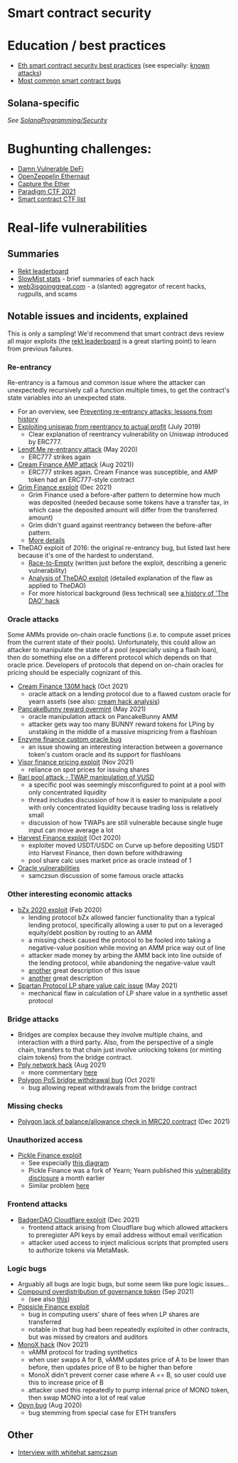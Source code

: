 Smart contract security
========================

# Education / best practices
* [Eth smart contract security best practices](https://consensys.github.io/smart-contract-best-practices/)
  (see especially: [known attacks](https://consensys.github.io/smart-contract-best-practices/known_attacks/))
* [Most common smart contract bugs](https://medium.com/solidified/most-common-smart-contract-bugs-of-2020-c1edfe9340ac)

## Solana-specific
_See [SolanaProgramming/Security](SolanaProgramming.md#security)_


# Bughunting challenges:
* [Damn Vulnerable DeFi](https://www.damnvulnerabledefi.xyz/)
* [OpenZeppelin Ethernaut](https://ethernaut.openzeppelin.com/)
* [Capture the Ether](https://capturetheether.com/)
* [Paradigm CTF 2021](https://github.com/paradigm-operations/paradigm-ctf-2021)
* [Smart contract CTF list](https://github.com/PumpkingWok/CTFGym)

  
# Real-life vulnerabilities

## Summaries
* [Rekt leaderboard](https://rekt.news/leaderboard/)
* [SlowMist stats](https://hacked.slowmist.io/en/) - brief summaries of each hack
* [web3isgoinggreat.com](https://web3isgoinggreat.com/) - a (slanted) aggregator of recent hacks, rugpulls, and scams


## Notable issues and incidents, explained

This is only a sampling!  We'd recommend that smart contract devs review all major exploits
(the [rekt leaderboard](https://rekt.news/leaderboard/) is a great starting point) to learn 
from previous failures.

### Re-entrancy
Re-entrancy is a famous and common issue where the attacker can unexpectedly recursively call a function multiple times,
to get the contract's state variables into an unexpected state.
* For an overview, see [Preventing re-entrancy attacks: lessons from history](https://medium.com/amber-group/preventing-re-entrancy-attacks-lessons-from-history-c2d96480fac3)
* [Exploiting uniswap from reentrancy to actual profit](https://blog.openzeppelin.com/exploiting-uniswap-from-reentrancy-to-actual-profit/) (July 2019)
  * Clear explanation of reentrancy vulnerability on Uniswap introduced by ERC777.
* [Lendf.Me re-entrancy attack](https://valid.network/post/the-reentrancy-strikes-again-the-case-of-lendf-me) (May 2020)
  * ERC777 strikes again
* [Cream Finance AMP attack](https://medium.com/cream-finance/c-r-e-a-m-finance-post-mortem-amp-exploit-6ceb20a630c5) (Aug 2021))
  * ERC777 strikes again.  Cream Finance was susceptible, and AMP token had an ERC777-style contract
* [Grim Finance exploit](https://twitter.com/RugDocIO/status/1472293717725913089) (Dec 2021)
  * Grim Finance used a before-after pattern to determine how much was deposited (needed because
    some tokens have a transfer tax, in which case the deposited amount will differ from the transferred amount)
  * Grim didn't guard against reentrancy between the before-after pattern.
  * [More details](https://rekt.news/grim-finance-rekt/)
* TheDAO exploit of 2016: the original re-entrancy bug, but listed last here because it's one of the hardest to understand.
  * [Race-to-Empty](https://vessenes.com/more-ethereum-attacks-race-to-empty-is-the-real-deal/)
    (written just before the exploit, describing a generic vulnerability)
  * [Analysis of TheDAO exploit](https://hackingdistributed.com/2016/06/18/analysis-of-the-dao-exploit/)
    (detailed explanation of the flaw as applied to TheDAO)
  * For more historical background (less technical) see [a history of 'The DAO' hack](https://coinmarketcap.com/alexandria/article/a-history-of-the-dao-hack)

### Oracle attacks
Some AMMs provide on-chain oracle functions (i.e. to compute asset prices from the current state of their pools).
Unfortunately, this could allow an attacker to manipulate the state of a pool (especially using a flash loan),
then do something else on a different protocol which depends on that oracle price.  Developers of
protocols that depend on on-chain oracles for pricing should be especially cognizant of this.

* [Cream Finance 130M hack](https://medium.com/@AndyPavia/swissblock-post-mortem-cream-finance-hack-7c1caff4335c) (Oct 2021)
  * oracle attack on a lending protocol due to a flawed custom oracle for yearn assets
    (see also: [cream hack analysis](https://mudit.blog/cream-hack-analysis/))
* [PancakeBunny reward overmint](https://medium.com/amber-group/bsc-flash-loan-attack-pancakebunny-3361b6d814fd) (May 2021)
  * oracle manipulation attack on PancakeBunny AMM
  * attacker gets way too many BUNNY reward tokens for LPing by unstaking in the middle of a massive mispricing from a flashloan
* [Enzyme finance custom oracle bug](https://medium.com/immunefi/enzyme-finance-price-oracle-manipulation-bug-fix-postmortem-4e1f3d4201b5)
  * an issue showing an interesting interaction between a governance token's custom oracle
    and its support for flashloans
* [Visor finance pricing exploit](https://twitter.com/Mudit__Gupta/status/1464657484367339527) (Nov 2021)
  * reliance on spot prices for issuing shares
* [Rari pool attack - TWAP manipulation of VUSD](https://twitter.com/Mudit__Gupta/status/1455627465678749696)
  * a specific pool was seemingly misconfigured to point at a pool with only concentrated liquidity
  * thread includes discussion of how it is easier to manipulate a pool with only concentrated liquidity because trading
    loss is relatively small
  * discussion of how TWAPs are still vulnerable because single huge input can move average a lot
* [Harvest Finance exploit](https://twitter.com/valentinmihov/status/1320667338321154048?s=20) (Oct 2020)
  * exploiter moved USDT/USDC on Curve up before depositing USDT into Harvest Finance, then down before withdrawing
  * pool share calc uses market price as oracle instead of 1
* [Oracle vulnerabilities](https://samczsun.com/so-you-want-to-use-a-price-oracle/)
  * samczsun discussion of some famous oracle attacks

### Other interesting economic attacks
* [bZx 2020 exploit](https://peckshield.medium.com/bzx-hack-full-disclosure-with-detailed-profit-analysis-e6b1fa9b18fc) (Feb 2020)
  * lending protocol bZx allowed fancier functionality than a typical lending protocol, specifically
    allowing a user to put on a leveraged equity/debt position by routing to an AMM
  * a missing check caused the protocol to be fooled into taking a negative-value position while moving an AMM price way out of line
  * attacker made money by arbing the AMM back into line outside of the lending protocol, while abandoning the negative-value vault
  * [another](https://www.palkeo.com/en/projets/ethereum/bzx.html) great description of this issue
  * [another](https://lev.liv.nev.org.uk/pub/bzx_debug.txt) great description
* [Spartan Protocol LP share value calc issue](https://medium.com/amber-group/exploiting-spartan-protocols-lp-share-calculation-flaws-391437855e74) (May 2021)
  * mechanical flaw in calculation of LP share value in a synthetic asset protocol

### Bridge attacks
* Bridges are complex because they involve multiple chains, and interaction with a third party.
  Also, from the perspective of a single chain, transfers to that chain just involve unlocking
  tokens (or minting claim tokens) from the bridge contract.
* [Poly network hack](https://slowmist.medium.com/the-analysis-and-q-a-of-poly-network-being-hacked-8112a35beb39) (Aug 2021)
  * more commentary [here](https://mudit.blog/poly-network-largest-crypto-hack/)
* [Polygon PoS bridge withdrawal bug](https://medium.com/immunefi/polygon-double-spend-bug-fix-postmortem-2m-bounty-5a1db09db7f1) (Oct 2021)
  * bug allowing repeat withdrawals from the bridge contract

### Missing checks
* [Polygon lack of balance/allowance check in MRC20 contract](https://medium.com/immunefi/polygon-lack-of-balance-check-bugfix-postmortem-2-2m-bounty-64ec66c24c7d) (Dec 2021)

### Unauthorized access
* [Pickle Finance exploit](https://rekt.news/pickle-finance-rekt/)
  * See especially [this diagram](https://twitter.com/vasa_develop/status/1330532691205361664/photo/1)
  * Pickle Finance was a fork of Yearn; Yearn published this [vulnerability disclosure](https://github.com/yearn/yearn-security/blob/master/disclosures/2020-10-10.md) a month earlier
  * Similar problem [here](https://rekt.news/rari-capital-rekt/)

### Frontend attacks
* [BadgerDAO Cloudflare exploit](https://badger.com/technical-post-mortem) (Dec 2021)
  * frontend attack arising from Cloudflare bug which allowed attackers to preregister API keys by email address
    without email verification
  * attacker used access to inject malicious scripts that prompted users to authorize
    tokens via MetaMask.

### Logic bugs
* Arguably all bugs are logic bugs, but some seem like pure logic issues...
* [Compound overdistribution of governance token](https://twitter.com/Mudit__Gupta/status/1443454935639609345?t=sznwoTmp3KMDffaI1vpINA&s=19) (Sep 2021)
  * (see also [this](https://cybavo.medium.com/defi-protocol-compound-suffers-a-90m-reverse-rugpull-after-1-letter-bug-6168071497e2))
* [Popsicle Finance exploit](https://twitter.com/Mudit__Gupta/status/1422797923037814786?s=20)
  * bug in computing users' share of fees when LP shares are transferred
  * notable in that bug had been repeatedly exploited in other contracts, but was missed by creators and auditors
* [MonoX hack](https://twitter.com/Mudit__Gupta/status/1465726874974187524) (Nov 2021)
  * vAMM protocol for trading synthetics
  * when user swaps A for B, vAMM updates price of A to be lower than before, then updates price of B to be higher than before
  * MonoX didn't prevent corner case where A == B, so user could use this to increase price of B
  * attacker used this repeatedly to pump internal price of MONO token, then swap MONO into a lot of real value
* [Opyn bug](https://peckshield.medium.com/opyn-hacks-root-cause-analysis-c65f3fe249db) (Aug 2020)
  * bug stemming from special case for ETH transfers

## Other
* [Interview with whitehat samczsun](https://medium.com/immunefi/the-u-up-files-with-samczsun-1a9116cf6e74)